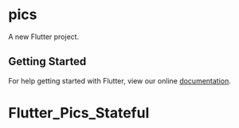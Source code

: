 # pics

A new Flutter project.

## Getting Started

For help getting started with Flutter, view our online
[documentation](https://flutter.io/).
# Flutter_Pics_Stateful
